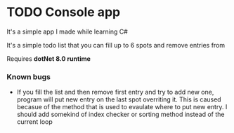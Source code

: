 # TODO Console app
It's a simple app I made while learning C#

It's a simple todo list that you can fill up to 6 spots and remove entries from

Requires **dotNet 8.0 runtime**

### Known bugs
- If you fill the list and then remove first entry and try to add new one, program will put new entry on the last spot overriting it. This is caused becasue of the method that is used to evaulate where to put new entry. I should add somekind of index checker or sorting method instead of the current loop
